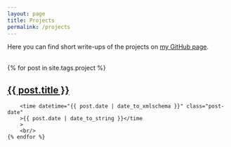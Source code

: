 ```yaml
---
layout: page
title: Projects
permalink: /projects
---
```


Here you can find short write-ups of the projects on [my GitHub page](https://github.com/Ben-D-Anderson).
<div class="projects">
    <br/>
    {% for post in site.tags.project %}
        <h2 class="post-title">
            <a href="{{ post.url | relative_url }}">
                {{ post.title }}
            </a>
        </h2>

        <time datetime="{{ post.date | date_to_xmlschema }}" class="post-date"
        >{{ post.date | date_to_string }}</time
        >
        <br/>
    {% endfor %}
</div>